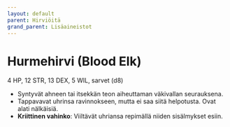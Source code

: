 ```yaml
---
layout: default
parent: Hirviöitä
grand_parent: Lisäaineistot
---
```


# Hurmehirvi (Blood Elk)

4 HP, 12 STR, 13 DEX, 5 WIL, sarvet (d8)

- Syntyvät ahneen tai itsekkän teon aiheuttaman väkivallan seurauksena.
- Tappavavat uhrinsa ravinnokseen, mutta ei saa siitä helpotusta. Ovat alati nälkäisiä.
- **Kriittinen vahinko**: Viiltävät uhriansa repimällä niiden sisälmykset esiin.
